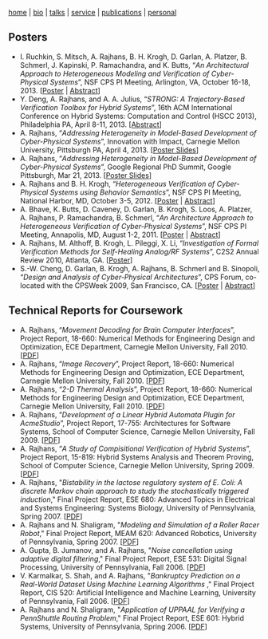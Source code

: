 [home](index.html) \| [bio](bio.html) \| [talks](talks.html) \| [service](service.html) \| [publications](publications.html) \| [personal](personal.html)

## Posters
- I. Ruchkin, S. Mitsch, A. Rajhans, B. H. Krogh, D. Garlan, A. Platzer, B. Schmerl, J. Kapinski, P. Ramachandra, and K. Butts, “*An Architectural Approach to Heterogeneous Modeling and Verification of Cyber-Physical Systems*”, NSF CPS PI Meeting, Arlington, VA, October 16-18, 2013. \[[Poster](files/posters/RuchkinMR+_CPSPI13_Poster.pdf) \| [Abstract](files/posters/RuchkinMR+_CPSPI13_Abstract.pdf)\]
- Y. Deng, A. Rajhans, and A. A. Julius, “*STRONG: A Trajectory-Based Verification Toolbox for Hybrid Systems*”, 16th ACM International Conference on Hybrid Systems: Computation and Control (HSCC 2013), Philadelphia PA, April 8-11, 2013. \[[Abstract](files/posters/DengRJ_HSCC13_Abstract.pdf)\]
- A. Rajhans, “*Addressing Heterogeneity in Model-Based Development of Cyber-Physical Systems*”, Innovation with Impact, Carnegie Mellon University, Pittsburgh PA, April 4, 2013. \[[Poster Slides](files/posters/Rajhans_InnovationWithImpact13_PosterSlides.pdf)\]
- A. Rajhans, “*Addressing Heterogeneity in Model-Based Development of Cyber-Physical Systems*”, Google Regional PhD Summit, Google Pittsburgh, Mar 21, 2013. \[[Poster Slides](files/posters/Rajhans_GooglePhDSummit13_PosterSlides.pdf)\]
- A. Rajhans and B. H. Krogh, “*Heterogeneous Verification of Cyber-Physical Systems using Behavior Semantics*”, NSF CPS PI Meeting, National Harbor, MD, October 3-5, 2012. \[[Poster](files/posters/CPS-PI12.pdf) \| [Abstract](files/posters/RajhansK_CPSPI12.pdf)\]
- A. Bhave, K. Butts, D. Caveney, D. Garlan, B. Krogh, S. Loos, A. Platzer, A. Rajhans, P. Ramachandra, B. Schmerl, “*An Architecture Approach to Heterogeneous Verification of Cyber-Physical Systems*”, NSF CPS PI Meeting, Annapolis, MD, August 1-2, 2011. \[[Poster](files/posters/BhaveBC+_CPSPI11_Poster.pdf) \| [Abstract](files/posters/BhaveBC+_CPSPI11_Abstract.pdf.pdf)]
- A. Rajhans, M. Althoff, B. Krogh, L. Pileggi, X. Li, “*Investigation of Formal Verification Methods for Self-Healing Analog/RF Systems*”, C2S2 Annual Review 2010, Atlanta, GA. \[[Poster](files/posters/RajhansAK+_C2S210_Poster.pdf)\]
- S.-W. Cheng, D. Garlan, B. Krogh, A. Rajhans, B. Schmerl and B. Sinopoli, “*Design and Analysis of Cyber-Physical Architectures*”, CPS Forum, co-located with the CPSWeek 2009, San Francisco, CA. \[[Poster](files/posters/ChengGK+_CPSForum09_Poster.pdf) \| [Abstract](files/posters/ChengGK+_CPSForum09_Abstract.pdf)\]

## Technical Reports for Coursework
- A. Rajhans, “*Movement Decoding for Brain Computer Interfaces*”, Project Report, 18-660: Numerical Methods for Engineering Design and Optimization, ECE Department, Carnegie Mellon University, Fall 2010. \[[PDF](files/papers/Rajhans_18660BCIReport.pdf)\]
- A. Rajhans, “*Image Recovery*”, Project Report, 18-660: Numerical Methods for Engineering Design and Optimization, ECE Department, Carnegie Mellon University, Fall 2010. \[[PDF](files/papers/Rajhans_18660IRReport10.pdf)\]
- A. Rajhans, “*2-D Thermal Analysis*”, Project Report, 18-660: Numerical Methods for Engineering Design and Optimization, ECE Department, Carnegie Mellon University, Fall 2010. \[[PDF](files/papers/Rajhans_18660TAReport10.pdf)\]
- A. Rajhans, “*Development of a Linear Hybrid Automata Plugin for AcmeStudio*”, Project Report, 17-755: Architectures for Software Systems, School of Computer Science, Carnegie Mellon University, Fall 2009. \[[PDF](files/papers/Rajhans_17755Report09.pdf)\]
- A. Rajhans, “*A Study of Compisitional Verification of Hybrid Systems*”, Project Report, 15-819: Hybrid Systems Analysis and Theorem Proving, School of Computer Science, Carnegie Mellon University, Spring 2009. \[[PDF](files/papers/Rajhans_17755Report09.pdf)\]
- A. Rajhans, "*Bistability in the lactose regulatory system of E. Coli: A discrete Markov chain approach to study the stochastically triggered induction*," Final Project Report, ESE 680: Advanced Topics in Electrical and Systems Engineering: Systems Biology, University of Pennsylvania, Spring 2007. \[[PDF](files/papers/Rajhans_ESE680Report07.pdf)\]
- A. Rajhans and N. Shaligram, "*Modeling and Simulation of a Roller Racer Robot*," Final Project Report, MEAM 620: Advanced Robotics, University of Pennsylvania, Spring 2007. \[[PDF](files/papers/RajhansS_MEAM620Report07.pdf)\]
- A. Gupta, B. Jumanov, and A. Rajhans, "*Noise cancellation using adaptive digital filtering*," Final Project Report, ESE 531: Digital Signal Processing, University of Pennsylvania, Fall 2006. \[[PDF](files/papers/GuptaJR_ESE531Report06.pdf)\]
- V. Karmalkar, S. Shah, and A. Rajhans, "*Bankruptcy Prediction on a Real-World Dataset Using Machine Learning Algorithms* ," Final Project Report, CIS 520: Artificial Intelligence and Machine Learning, University of Pennsylvania, Fall 2006. \[[PDF](files/papers/KarmalkarSR_CIS520Report06.pdf)\]
- A. Rajhans and N. Shaligram, "*Application of UPPAAL for Verifying a PennShuttle Routing Problem*," Final Project Report, ESE 601: Hybrid Systems, University of Pennsylvania, Spring 2006. \[[PDF](files/papers/RajhansS_ESE601Report06.pdf)\]
